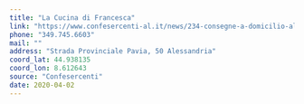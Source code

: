 ```yaml
---
title: "La Cucina di Francesca"
link: "https://www.confesercenti-al.it/news/234-consegne-a-domicilio-alessandria-lista-aggiornata-al-26-marzo.html"
phone: "349.745.6603"
mail: ""
address: "Strada Provinciale Pavia, 50 Alessandria"
coord_lat: 44.938135
coord_lon: 8.612643
source: "Confesercenti"
date: 2020-04-02
---
```



